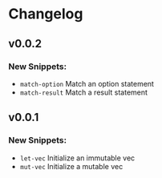 # Changelog

## v0.0.2

### New Snippets:

- `match-option` Match an option statement
- `match-result` Match a result statement

## v0.0.1

### New Snippets:

- `let-vec` Initialize an immutable vec
- `mut-vec` Initialize a mutable vec
